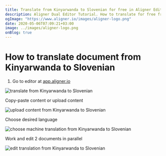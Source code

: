 ```yaml
---
title: Translate from Kinyarwanda to Slovenian for free in Aligner Editor
description: Aligner Dual Editor Tutorial. How to translate for free from Kinyarwanda to Slovenian. Aligner is multilingual document management platform. 
ogImage: "https://www.aligner.io/images/aligner-logo.png"
date: 2020-05-06T07:09:21+03:00
image: ../images/aligner-logo.png
onBlog: true
---
```


# How to translate document from Kinyarwanda to Slovenian

1. Go to editor at [app.aligner.io](https://app.aligner.io "Aligner App web page")

![translate from Kinyarwanda to Slovenian](../aligner-blank-editor.png "translate from Kinyarwanda to Slovenian")

Copy-paste content or upload content

![upload content from Kinyarwanda to Slovenian](../aligner-uploaded-document.png "upload content from Kinyarwanda to Slovenian")

Choose desired language

![choose machine translation from Kinyarwanda to Slovenian](../aligner-language-dropdown.png "choose machine translation from Kinyarwanda to Slovenian")

Work and edit 2 documents in parallel

![edit translation from Kinyarwanda to Slovenian](../aligner-double-sitded-editor.png "edit translation from Kinyarwanda to Slovenian")

